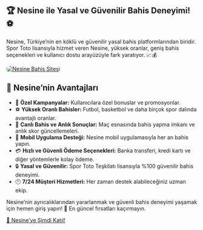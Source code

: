 <section class="nesine-betting-site">
    <h1>🏆 Nesine ile Yasal ve Güvenilir Bahis Deneyimi! ⚽</h1>
    <p>Nesine, Türkiye’nin en köklü ve güvenilir yasal bahis platformlarından biridir. Spor Toto lisansıyla hizmet veren Nesine, yüksek oranlar, geniş bahis seçenekleri ve kullanıcı dostu arayüzüyle fark yaratıyor. 📈💰</p>
<a href="https://t.me/+vT5xydT9LLBlMzA0" title="Nesine’ye Katıl">
    <img src="https://i.ibb.co/5K7Ks6w/zzzz3.gif" alt="Nesine Bahis Sitesi" style="max-width:100%; height:auto; border-radius:8px;">
</a>
<section class="nesine-features">
    <h2>🌟 Nesine’nin Avantajları</h2>
    <ul>
        <li>🎁 <strong>Özel Kampanyalar:</strong> Kullanıcılara özel bonuslar ve promosyonlar.</li>
        <li>⚽ <strong>Yüksek Oranlı Bahisler:</strong> Futbol, basketbol ve daha birçok spor dalında avantajlı oranlar.</li>
        <li>🎲 <strong>Canlı Bahis ve Anlık Sonuçlar:</strong> Maç esnasında bahis yapma imkanı ve anlık skor güncellemeleri.</li>
        <li>📱 <strong>Mobil Uygulama Desteği:</strong> Nesine mobil uygulamasıyla her an bahis yapın.</li>
        <li>💳 <strong>Hızlı ve Güvenli Ödeme Seçenekleri:</strong> Banka transferi, kredi kartı ve diğer yöntemlerle kolay ödeme.</li>
        <li>🔒 <strong>Yasal ve Güvenilir:</strong> Spor Toto Teşkilatı lisansıyla %100 güvenilir bahis deneyimi.</li>
        <li>🕛 <strong>7/24 Müşteri Hizmetleri:</strong> Her zaman destek alabileceğiniz uzman ekip.</li>
    </ul>
</section>

<section class="nesine-cta">
    <p>Nesine’nin ayrıcalıklarından yararlanmak ve güvenli bahis deneyimi yaşamak için hemen giriş yapın! 🚀 En güncel fırsatları kaçırmayın.</p>
    <a href="https://t.me/+vT5xydT9LLBlMzA0" class="join-button">🔗 Nesine’ye Şimdi Katıl!</a>
</section>
